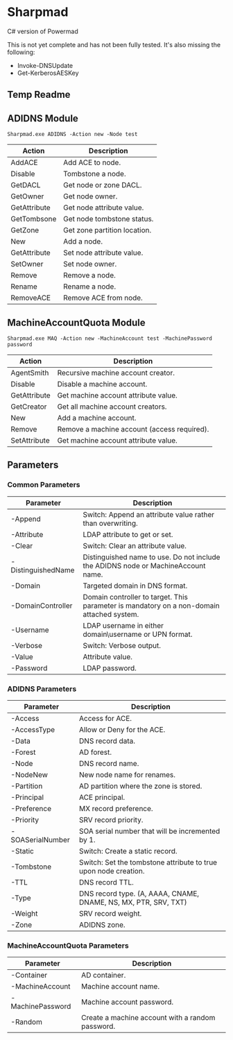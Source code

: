 # Sharpmad
C# version of Powermad

This is not yet complete and has not been fully tested. It's also missing the following:
* Invoke-DNSUpdate   
* Get-KerberosAESKey

## Temp Readme

## ADIDNS Module

`Sharpmad.exe ADIDNS -Action new -Node test`   

|Action | Description |
|----------------|----------------|  
|AddACE | Add ACE to node.  |
|Disable | Tombstone a node.  |
|GetDACL | Get node or zone DACL.  |
|GetOwner |     Get node owner.  |
|GetAttribute | Get node attribute value.  |
|GetTombsone  | Get node tombstone status.  |
|GetZone |      Get zone partition location.  |
|New |          Add a node. | 
|GetAttribute | Set node attribute value. | 
|SetOwner |     Set node owner.  |
|Remove |       Remove a node. | 
|Rename |       Rename a node. | 
|RemoveACE |    Remove ACE from node.  |

## MachineAccountQuota Module

`Sharpmad.exe MAQ -Action new -MachineAccount test -MachinePassword password`  

|Action | Description |
|----------------|----------------|   
|AgentSmith |   Recursive machine account creator.  |
|Disable |      Disable a machine account.  |
|GetAttribute | Get machine account attribute value.  |
|GetCreator |   Get all machine account creators. | 
|New |          Add a machine account. | 
|Remove |       Remove a machine account (access required). | 
|SetAttribute | Get machine account attribute value. | 

## Parameters

### Common Parameters
 
|Parameter  | Description |
|----------------|----------------|   
|-Append  |            Switch: Append an attribute value rather than overwriting.  |
|-Attribute  |         LDAP attribute to get or set.  |
|-Clear  |             Switch: Clear an attribute value.  |
|-DistinguishedName  | Distinguished name to use. Do not include the ADIDNS node or MachineAccount name.  |
|-Domain  |            Targeted domain in DNS format. | 
|-DomainController  |  Domain controller to target. This parameter is mandatory on a non-domain attached system. | 
|-Username  |          LDAP username in either domain\\username or UPN format. | 
|-Verbose  |           Switch: Verbose output. | 
|-Value  |             Attribute value. | 
|-Password  |          LDAP password. |  

### ADIDNS Parameters
 
|Parameter  | Description |
|----------------|----------------|  
|-Access    |          Access for ACE.  |
|-AccessType  |        Allow or Deny for the ACE.  |
|-Data    |            DNS record data.  |
|-Forest   |           AD forest.  |
|-Node  |              DNS record name.  |
|-NodeNew   |          New node name for renames.  |
|-Partition  |         AD partition where the zone is stored.  |
|-Principal  |         ACE principal.  |
|-Preference  |        MX record preference.  |
|-Priority  |          SRV record priority.  |
|-SOASerialNumber |    SOA serial number that will be incremented by 1.  |
|-Static   |           Switch: Create a static record.  |
|-Tombstone  |         Switch: Set the tombstone attribute to true upon node creation. | 
|-TTL    |             DNS record TTL.  |
|-Type    |            DNS record type. (A, AAAA, CNAME, DNAME, NS, MX, PTR, SRV, TXT)  |
|-Weight    |          SRV record weight. |
|-Zone      |          ADIDNS zone.  |

### MachineAccountQuota Parameters

|Parameter  | Description |
|----------------|----------------|   
|-Container   |        AD container.  |
|-MachineAccount  |    Machine account name.  |
|-MachinePassword  |   Machine account password.  |
|-Random     |         Create a machine account with a random password.  |
